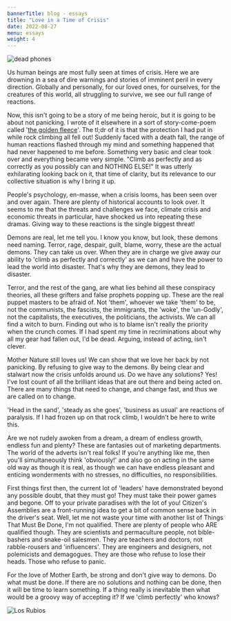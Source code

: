 ```yaml
---
bannerTitle: blog - essays
title: "Love in a Time of Crisis"
date: 2022-08-27
menu: essays
weight: 4
---
```


![dead phones](/images/faves/deadPhones.jpg "Holy Isle, Arran, Scotland")


Us human beings are most fully seen at times of crisis. Here we are
drowning in a sea of dire warnings and stories of imminent peril in
every direction. Globally and personally, for our loved ones, for
ourselves, for the creatures of this world, all struggling to survive, we see
our full range of reactions.

Now, this isn't going to be a story of me being heroic, but it is going to be
about not panicking. I wrote of it elsewhere in a sort of story-come-poem
called '[the golden fleece](/hk/yarn/golden-fleece)'. The tl;dr of it is that
the protection I had put in while rock climbing all fell out! Suddenly faced
with a death fall, the range of human reactions flashed through my mind and
something happened that had never happened to me before. Something very basic
and clear took over and everything became very simple. "Climb as perfectly and
as correctly as you possibly can and NOTHING ELSE!" It was utterly exhilarating
looking back on it, that time of clarity, but its relevance to our collective
situation is why I bring it up.

People's psychology, en-masse, when a crisis looms, has been seen over and over
again. There are plenty of historical accounts to look over. It seems to me
that the threats and challenges we face, climate crisis and economic threats in
particular, have shocked us into repeating these dramas. Giving way to these
reactions is the single biggest threat!

Demons are real, let me tell you. I know you know, but look, these demons need
naming. Terror, rage, despair, guilt, blame, worry, these are the actual
demons. They can take us over. When they are in charge we give away our ability
to 'climb as perfectly and correctly' as we can and have the power to lead the
world into disaster. That's why they are demons, they lead to disaster.

Terror, and the rest of the gang, are what lies behind all these conspiracy
theories, all these grifters and false prophets popping up. These are the real
puppet masters to be afraid of. Not 'them', whoever we take 'them' to be, not
the communists, the fascists, the immigrants, the 'woke', the 'un-Godly', not
the capitalists, the executives, the politicians, the activists. We can all
find a witch to burn. Finding out who is to blame isn't really the priority
when the crunch comes. If I had spent my time in recriminations about why all
my gear had fallen out, I'd be dead. Arguing, instead of acting, isn't clever.

Mother Nature still loves us! We can show that we love her back by not
panicking. By refusing to give way to the demons. By being clear and stalwart
now the crisis unfolds around us. Do we have any solutions? Yes! I've lost
count of all the brilliant ideas that are out there and being acted on. There
are many things that need to change, and change fast, and thus we are called on
to change.

'Head in the sand', 'steady as she goes', 'business as usual' are reactions of
paralysis. If I had frozen up on that rock climb, I wouldn't be here to write
this. 

Are we not rudely awoken from a dream, a dream of endless growth, endless
fun and plenty? These are fantasies out of marketing departments. The world of
the adverts isn't real folks! If you're anything like me, then you'll
simultaneously think 'obviously!' and also go on acting in the same old way as
though it is real, as though we can have endless pleasant and enticing
wonderments with no stresses, no difficulties, no responsibilities.

First things first then, the current lot of 'leaders' have demonstrated beyond
any possible doubt, that they must go! They must take their power games and
begone. Off to your private paradises with the lot of you! Citizen's Assemblies
are a front-running idea to get a bit of common sense back in the driver's
seat. Well, let me not waste your time with another list of Things That Must Be
Done, I'm not qualified. There are plenty of people who ARE qualified though.
They are scientists and permaculture people, not bible-bashers and snake-oil
salesmen. They are teachers and doctors, not rabble-rousers and 'influencers'.
They are engineers and designers, not polemicists and demagogues. They are
those who refuse to lose their heads. Those who refuse to panic.

For the love of Mother Earth, be strong and don't give way to demons. Do what
must be done. If there are no solutions and nothing can be done, then it will
be time to learn something. If a thing really is inevitable then what would be
a groovy way of accepting it? If we 'climb perfectly' who knows?

![Los Rubios](/images/faves/losrubios_h&d_pembroke98.jpg "Los Rubios. Hughie and Damian on first ascent, Pembroke 98")
